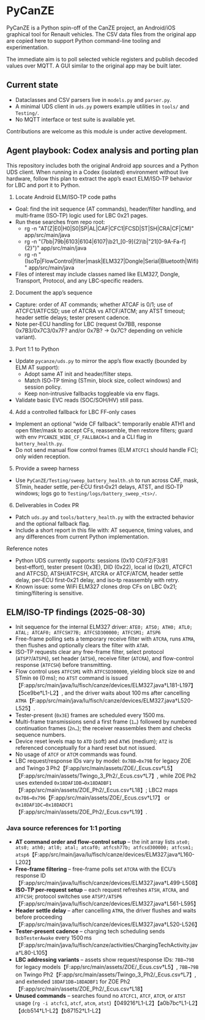 # PyCanZE

PyCanZE is a Python spin-off of the CanZE project, an Android/iOS graphical
tool for Renault vehicles. The CSV data files from the original app are copied
here to support Python command-line tooling and experimentation.

The immediate aim is to poll selected vehicle registers and publish decoded
values over MQTT. A GUI similar to the original app may be built later.

## Current state

- Dataclasses and CSV parsers live in `models.py` and `parser.py`.
- A minimal UDS client in `uds.py` powers example utilities in `tools/` and
  `Testing/`.
- No MQTT interface or test suite is available yet.

Contributions are welcome as this module is under active development.


## Agent playbook: Codex analysis and porting plan

This repository includes both the original Android app sources and a Python UDS client. When running in a Codex (isolated) environment without live hardware, follow this plan to extract the app’s exact ELM/ISO‑TP behavior for LBC and port it to Python.

1) Locate Android ELM/ISO‑TP code paths
- Goal: find the init sequence (AT commands), header/filter handling, and multi‑frame (ISO‑TP) logic used for LBC 0x21 pages.
- Run these searches from repo root:
  - rg -n "AT(Z|E0|H0|S0|SP|AL|CAF|CFC1|FCSD|ST|SH|CRA|CF|CM)" app/src/main/java
  - rg -n "(7bb|79b|6103|6104|6107|\\b21_[0-9]{2}\\b|\"21[0-9A-Fa-f]{2}\")" app/src/main/java
  - rg -n "(IsoTp|FlowControl|filter|mask|ELM327|Dongle|Serial|Bluetooth|Wifi)" app/src/main/java
- Files of interest may include classes named like ELM327, Dongle, Transport, Protocol, and any LBC‑specific readers.

2) Document the app’s sequence
- Capture: order of AT commands; whether ATCAF is 0/1; use of ATCFC1/ATFCSD; use of ATCRA vs ATCF/ATCM; any ATST timeout; header settle delays; tester present cadence.
- Note per‑ECU handling for LBC (request 0x7BB, response 0x7B3/0x7C3/0x7F? and/or 0x7B? → 0x7C? depending on vehicle variant).

3) Port 1:1 to Python
- Update `pycanze/uds.py` to mirror the app’s flow exactly (bounded by ELM AT support):
  - Adopt same AT init and header/filter steps.
  - Match ISO‑TP timing (STmin, block size, collect windows) and session policy.
  - Keep non‑intrusive fallbacks toggleable via env flags.
- Validate basic EVC reads (SOC/SOH/HV) still pass.

4) Add a controlled fallback for LBC FF‑only cases
- Implement an optional “wide CF fallback”: temporarily enable ATH1 and open filter/mask to accept CFs, reassemble, then restore filters; guard with env `PYCANZE_WIDE_CF_FALLBACK=1` and a CLI flag in `battery_health.py`.
- Do not send manual flow control frames (ELM `ATCFC1` should handle FC); only widen reception.

5) Provide a sweep harness
- Use `PyCanZE/Testing/sweep_battery_health.sh` to run across CAF, mask, STmin, header settle, per‑ECU first‑0x21 delays, ATST, and ISO‑TP windows; logs go to `Testing/logs/battery_sweep_<ts>/`.

6) Deliverables in Codex PR
- Patch `uds.py` and `tools/battery_health.py` with the extracted behavior and the optional fallback flag.
- Include a short report in this file with: AT sequence, timing values, and any differences from current Python implementation.

Reference notes
- Python UDS currently supports: sessions (0x10 C0/F2/F3/81 best‑effort), tester present (0x3E), DID (0x22), local id (0x21), ATCFC1 and ATFCSD, ATSH/ATFCSH, ATCRA or ATCF/ATCM, header settle delay, per‑ECU first‑0x21 delay, and iso‑tp reassembly with retry.
- Known issue: some WiFi ELM327 clones drop CFs on LBC 0x21; timing/filtering is sensitive.


## ELM/ISO-TP findings (2025-08-30)

- Init sequence for the internal ELM327 driver:
  `ATE0; ATS0; ATH0; ATL0; ATAL; ATCAF0; ATFCSH77B; ATFCSD300000; ATFCSM1; ATSP6`
- Free-frame polling sets a temporary receive filter with `ATCRA`, runs `ATMA`, then flushes and optionally clears the filter with `ATAR`.
- ISO-TP requests clear any free-frame filter, select protocol (`ATSP7`/`ATSP6`), set header (`ATSH`), receive filter (`ATCRA`), and flow-control response (`ATFCSH`) before transmitting.
- Flow control uses `ATFCSM1` with `ATFCSD300000`, yielding block size `00` and STmin `00` (0 ms); no `ATST` command is issued【F:app/src/main/java/lu/fisch/canze/devices/ELM327.java†L181-L197】【5ce9be†L1-L2】, and the driver waits about 100 ms after cancelling `ATMA`【F:app/src/main/java/lu/fisch/canze/devices/ELM327.java†L520-L525】.
- Tester-present (`0x3E`) frames are scheduled every 1500 ms.
- Multi-frame transmissions send a first frame (`1…`) followed by numbered continuation frames (`2n…`); the receiver reassembles them and checks sequence numbers.
- Device reset levels map to `ATD` (soft) and `ATWS` (medium); `ATZ` is referenced conceptually for a hard reset but not issued.
- No usage of `ATCF` or `ATCM` commands was found.
- LBC request/response IDs vary by model: `0x7BB→0x79B` for legacy ZOE and Twingo 3 Ph2【F:app/src/main/assets/ZOE/_Ecus.csv†L5】【F:app/src/main/assets/Twingo_3_Ph2/_Ecus.csv†L7】, while ZOE Ph2 uses extended `0x18DAF1DB→0x18DADBF1`【F:app/src/main/assets/ZOE_Ph2/_Ecus.csv†L18】; LBC2 maps `0x7B6→0x796`【F:app/src/main/assets/ZOE/_Ecus.csv†L17】 or `0x18DAF1DC→0x18DADCF1`【F:app/src/main/assets/ZOE_Ph2/_Ecus.csv†L19】.

### Java source references for 1:1 porting

- **AT command order and flow-control setup** – the init array lists `ate0; ats0; ath0; atl0; atal; atcaf0; atfcsh77b; atfcsd300000; atfcsm1; atsp6`【F:app/src/main/java/lu/fisch/canze/devices/ELM327.java†L160-L202】
- **Free-frame filtering** – free-frame polls set `ATCRA` with the ECU’s response ID【F:app/src/main/java/lu/fisch/canze/devices/ELM327.java†L499-L508】
- **ISO‑TP per-request setup** – each request refreshes `ATSH`, `ATCRA`, and `ATFCSH`; protocol switches use `ATSP7/ATSP6`【F:app/src/main/java/lu/fisch/canze/devices/ELM327.java†L561-L595】
- **Header settle delay** – after cancelling `ATMA`, the driver flushes and waits before proceeding【F:app/src/main/java/lu/fisch/canze/devices/ELM327.java†L520-L526】
- **Tester-present cadence** – charging tech scheduling sends `BcbTesterAwake` every 1500 ms【F:app/src/main/java/lu/fisch/canze/activities/ChargingTechActivity.java†L80-L105】
- **LBC addressing variants** – assets show request/response IDs: `7BB→79B` for legacy models【F:app/src/main/assets/ZOE/_Ecus.csv†L5】, `7BB→79B` on Twingo Ph2【F:app/src/main/assets/Twingo_3_Ph2/_Ecus.csv†L7】, and extended `18DAF1DB→18DADBF1` for ZOE Ph2【F:app/src/main/assets/ZOE_Ph2/_Ecus.csv†L18】
- **Unused commands** – searches found no `ATCFC1`, `ATCF`, `ATCM`, or `ATST` usage (`rg -i atcfc1`, `atcf`, `atcm`, `atst`)【049216†L1-L2】【a0b7bc†L1-L2】【dcb514†L1-L2】【b87152†L1-L2】
